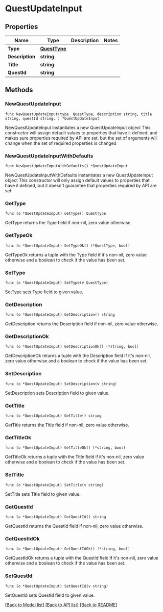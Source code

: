 # QuestUpdateInput

## Properties

Name | Type | Description | Notes
------------ | ------------- | ------------- | -------------
**Type** | [**QuestType**](QuestType.md) |  | 
**Description** | **string** |  | 
**Title** | **string** |  | 
**QuestId** | **string** |  | 

## Methods

### NewQuestUpdateInput

`func NewQuestUpdateInput(type_ QuestType, description string, title string, questId string, ) *QuestUpdateInput`

NewQuestUpdateInput instantiates a new QuestUpdateInput object
This constructor will assign default values to properties that have it defined,
and makes sure properties required by API are set, but the set of arguments
will change when the set of required properties is changed

### NewQuestUpdateInputWithDefaults

`func NewQuestUpdateInputWithDefaults() *QuestUpdateInput`

NewQuestUpdateInputWithDefaults instantiates a new QuestUpdateInput object
This constructor will only assign default values to properties that have it defined,
but it doesn't guarantee that properties required by API are set

### GetType

`func (o *QuestUpdateInput) GetType() QuestType`

GetType returns the Type field if non-nil, zero value otherwise.

### GetTypeOk

`func (o *QuestUpdateInput) GetTypeOk() (*QuestType, bool)`

GetTypeOk returns a tuple with the Type field if it's non-nil, zero value otherwise
and a boolean to check if the value has been set.

### SetType

`func (o *QuestUpdateInput) SetType(v QuestType)`

SetType sets Type field to given value.


### GetDescription

`func (o *QuestUpdateInput) GetDescription() string`

GetDescription returns the Description field if non-nil, zero value otherwise.

### GetDescriptionOk

`func (o *QuestUpdateInput) GetDescriptionOk() (*string, bool)`

GetDescriptionOk returns a tuple with the Description field if it's non-nil, zero value otherwise
and a boolean to check if the value has been set.

### SetDescription

`func (o *QuestUpdateInput) SetDescription(v string)`

SetDescription sets Description field to given value.


### GetTitle

`func (o *QuestUpdateInput) GetTitle() string`

GetTitle returns the Title field if non-nil, zero value otherwise.

### GetTitleOk

`func (o *QuestUpdateInput) GetTitleOk() (*string, bool)`

GetTitleOk returns a tuple with the Title field if it's non-nil, zero value otherwise
and a boolean to check if the value has been set.

### SetTitle

`func (o *QuestUpdateInput) SetTitle(v string)`

SetTitle sets Title field to given value.


### GetQuestId

`func (o *QuestUpdateInput) GetQuestId() string`

GetQuestId returns the QuestId field if non-nil, zero value otherwise.

### GetQuestIdOk

`func (o *QuestUpdateInput) GetQuestIdOk() (*string, bool)`

GetQuestIdOk returns a tuple with the QuestId field if it's non-nil, zero value otherwise
and a boolean to check if the value has been set.

### SetQuestId

`func (o *QuestUpdateInput) SetQuestId(v string)`

SetQuestId sets QuestId field to given value.



[[Back to Model list]](../README.md#documentation-for-models) [[Back to API list]](../README.md#documentation-for-api-endpoints) [[Back to README]](../README.md)


